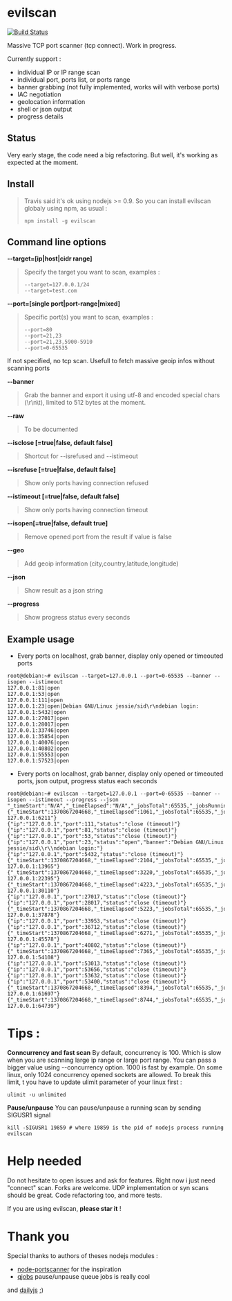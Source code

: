 evilscan
===============

[![Build Status](https://secure.travis-ci.org/eviltik/evilscan.png)](http://travis-ci.org/eviltik/evilscan)

Massive TCP port scanner (tcp connect). Work in progress.

Currently support :

* individual IP or IP range scan
* individual port, ports list, or ports range 
* banner grabbing (not fully implemented, works will with verbose ports)
* IAC negotiation 
* geolocation information
* shell or json output
* progress details



Status
-------
Very early stage, the code need a big refactoring. But well, it's working as expected at the moment.

Install
-------

>Travis said it's ok using nodejs >= 0.9. So you can install evilscan globaly using npm, as usual :
>```
>npm install -g evilscan
>```


Command line options
-------
**--target=[ip|host|cidr range]**
>Specify the target you want to scan, examples :
>```
>--target=127.0.0.1/24 
>--target=test.com
>```

**--port=[single port|port-range|mixed]**
>Specific port(s) you want to scan, examples :
>```
>--port=80
>--port=21,23
>--port=21,23,5900-5910
>--port=0-65535
>```
If not specified, no tcp scan. Usefull to fetch massive geoip infos without scanning ports

**--banner**
>Grab the banner and export it using utf-8 and encoded special chars (\r\n\t), limited to 512 bytes at the moment. 

**--raw**
>To be documented

**--isclose [=true|false, default false]**
>Shortcut for --isrefused and --istimeout

**--isrefuse [=true|false, default false]**
>Show only ports having connection refused

**--istimeout [=true|false, default false]**
>Show only ports having connection timeout

**--isopen[=true|false, default true]**
>Remove opened port from the result if value is false

**--geo**
>Add geoip information (city,country,latitude,longitude)

**--json**
>Show result as a json string

**--progress**
>Show progress status every seconds


Example usage
----------------

* Every ports on localhost, grab banner, display only opened or timeouted ports
```
root@debian:~# evilscan --target=127.0.0.1 --port=0-65535 --banner --isopen --istimeout
127.0.0.1:81|open
127.0.0.1:53|open
127.0.0.1:111|open
127.0.0.1:23|open|Debian GNU/Linux jessie/sid\r\ndebian login:
127.0.0.1:5432|open
127.0.0.1:27017|open
127.0.0.1:28017|open
127.0.0.1:33746|open
127.0.0.1:35854|open
127.0.0.1:40076|open
127.0.0.1:40802|open
127.0.0.1:55553|open
127.0.0.1:57523|open
```

* Every ports on localhost, grab banner, display only opened or timeouted ports, json output, progress status each seconds
```
root@debian:~# evilscan --target=127.0.0.1 --port=0-65535 --banner --isopen --istimeout --progress --json
"_timeStart":"N/A","_timeElapsed":"N/A","_jobsTotal":65535,"_jobsRunning":0,"_jobsDone":0,"_progress":0,"_concurrency":800,"_status":"Starting","_message":"Starting"}
{"_timeStart":1370867204668,"_timeElapsed":1061,"_jobsTotal":65535,"_jobsRunning":800,"_jobsDone":6950,"_progress":10,"_concurrency":800,"_status":"Running","_message":"Scanned 127.0.0.1:6211"}
{"ip":"127.0.0.1","port":111,"status":"close (timeout)"}
{"ip":"127.0.0.1","port":81,"status":"close (timeout)"}
{"ip":"127.0.0.1","port":53,"status":"close (timeout)"}
{"ip":"127.0.0.1","port":23,"status":"open","banner":"Debian GNU/Linux jessie/sid\\r\\ndebian login:"}
{"ip":"127.0.0.1","port":5432,"status":"close (timeout)"}
{"_timeStart":1370867204668,"_timeElapsed":2104,"_jobsTotal":65535,"_jobsRunning":800,"_jobsDone":14761,"_progress":22,"_concurrency":800,"_status":"Running","_message":"Scanned 127.0.0.1:13965"}
{"_timeStart":1370867204668,"_timeElapsed":3220,"_jobsTotal":65535,"_jobsRunning":800,"_jobsDone":23187,"_progress":35,"_concurrency":800,"_status":"Running","_message":"Scanned 127.0.0.1:22395"}
{"_timeStart":1370867204668,"_timeElapsed":4223,"_jobsTotal":65535,"_jobsRunning":800,"_jobsDone":30874,"_progress":47,"_concurrency":800,"_status":"Running","_message":"Scanned 127.0.0.1:30110"}
{"ip":"127.0.0.1","port":27017,"status":"close (timeout)"}
{"ip":"127.0.0.1","port":28017,"status":"close (timeout)"}
{"_timeStart":1370867204668,"_timeElapsed":5223,"_jobsTotal":65535,"_jobsRunning":800,"_jobsDone":38657,"_progress":58,"_concurrency":800,"_status":"Running","_message":"Scanned 127.0.0.1:37878"}
{"ip":"127.0.0.1","port":33953,"status":"close (timeout)"}
{"ip":"127.0.0.1","port":36712,"status":"close (timeout)"}
{"_timeStart":1370867204668,"_timeElapsed":6271,"_jobsTotal":65535,"_jobsRunning":800,"_jobsDone":46369,"_progress":70,"_concurrency":800,"_status":"Running","_message":"Scanned 127.0.0.1:45578"}
{"ip":"127.0.0.1","port":40802,"status":"close (timeout)"}
{"_timeStart":1370867204668,"_timeElapsed":7365,"_jobsTotal":65535,"_jobsRunning":800,"_jobsDone":54829,"_progress":83,"_concurrency":800,"_status":"Running","_message":"Scanned 127.0.0.1:54108"}
{"ip":"127.0.0.1","port":53013,"status":"close (timeout)"}
{"ip":"127.0.0.1","port":53656,"status":"close (timeout)"}
{"ip":"127.0.0.1","port":53632,"status":"close (timeout)"}
{"ip":"127.0.0.1","port":53400,"status":"close (timeout)"}
{"_timeStart":1370867204668,"_timeElapsed":8394,"_jobsTotal":65535,"_jobsRunning":800,"_jobsDone":62449,"_progress":95,"_concurrency":800,"_status":"Running","_message":"Scanned 127.0.0.1:61697"}
{"_timeStart":1370867204668,"_timeElapsed":8744,"_jobsTotal":65535,"_jobsRunning":0,"_jobsDone":65535,"_progress":100,"_concurrency":800,"_status":"Finished","_message":"Scanned 127.0.0.1:64739"}
```

Tips :
=======
**Conncurrency and fast scan**
By default, concurrency is 100. Which is slow when you are scanning large ip range or large port range. You can pass a bigger value using --concurrency option. 1000 is fast by example.
On some linux, only 1024 concurrency opened sockets are allowed. To break this limit, t you have to update ulimit parameter of your linux first :

```
ulimit -u unlimited
```

**Pause/unpause**
You can pause/unpause a running scan by sending SIGUSR1 signal
```
kill -SIGUSR1 19859 # where 19859 is the pid of nodejs process running evilscan
```

Help needed
=======

Do not hesitate to open issues and ask for features. Right now i just need "connect" scan. Forks are welcome. UDP implementation or syn scans should be great. Code refactoring too, and more tests.

If you are using evilscan, **please star it** !



Thank you
=======
Special thanks to authors of theses nodejs modules :
* [node-portscanner](https://github.com/baalexander/node-portscanner) for the inspiration
* [qjobs](https://github.com/franck34/qjobs "qjobs") pause/unpause queue jobs is really cool

and [dailyjs](http://dailyjs.com/) ;)


